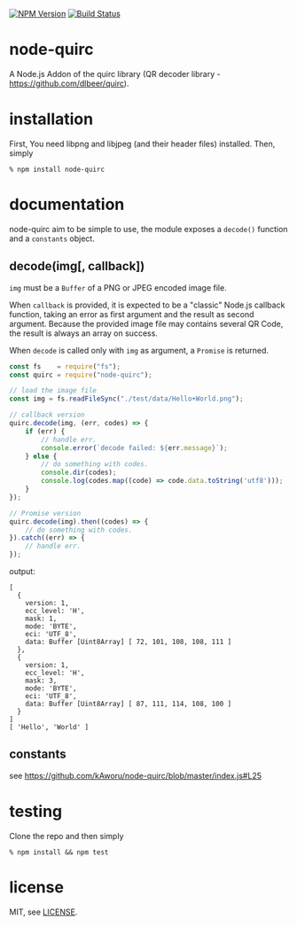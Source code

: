 [![NPM Version](https://img.shields.io/npm/v/node-quirc.svg)](https://npmjs.org/package/node-quirc)
[![Build Status](https://travis-ci.org/kAworu/node-quirc.svg?branch=master)](https://travis-ci.org/kAworu/node-quirc)

# node-quirc
A Node.js Addon of the quirc library (QR decoder library - https://github.com/dlbeer/quirc).

# installation
First, You need libpng and libjpeg (and their header files) installed. Then, simply
```
% npm install node-quirc
```

# documentation
node-quirc aim to be simple to use, the module exposes a `decode()` function
and a `constants` object.


## decode(img[, callback])
`img` must be a `Buffer` of a PNG or JPEG encoded image file.

When `callback` is provided, it is expected to be a "classic" Node.js callback
function, taking an error as first argument and the result as second argument.
Because the provided image file may contains several QR Code, the result is
always an array on success.

When `decode` is called only with `img` as argument, a `Promise` is returned.

```javascript
const fs    = require("fs");
const quirc = require("node-quirc");

// load the image file
const img = fs.readFileSync("./test/data/Hello+World.png");

// callback version
quirc.decode(img, (err, codes) => {
    if (err) {
        // handle err.
        console.error(`decode failed: ${err.message}`);
    } else {
        // do something with codes.
        console.dir(codes);
        console.log(codes.map((code) => code.data.toString('utf8')));
    }
});

// Promise version
quirc.decode(img).then((codes) => {
    // do something with codes.
}).catch((err) => {
    // handle err.
});
```

output:

```
[
  {
    version: 1,
    ecc_level: 'H',
    mask: 1,
    mode: 'BYTE',
    eci: 'UTF_8',
    data: Buffer [Uint8Array] [ 72, 101, 108, 108, 111 ]
  },
  {
    version: 1,
    ecc_level: 'H',
    mask: 3,
    mode: 'BYTE',
    eci: 'UTF_8',
    data: Buffer [Uint8Array] [ 87, 111, 114, 108, 100 ]
  }
]
[ 'Hello', 'World' ]
```

## constants
see https://github.com/kAworu/node-quirc/blob/master/index.js#L25


# testing
Clone the repo and then simply
```
% npm install && npm test
```

# license
MIT, see [LICENSE](./LICENSE).
